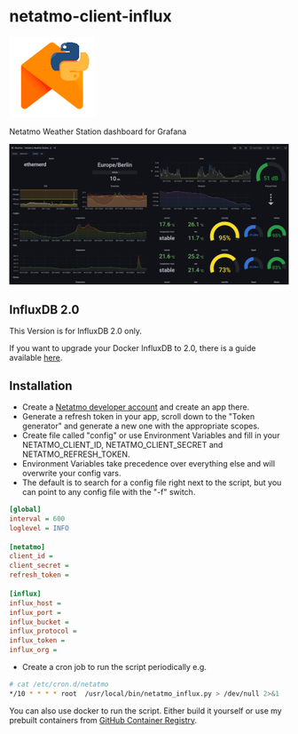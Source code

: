 # netatmo-client-influx
![pyatmo](./pyatmo.png)

Netatmo Weather Station dashboard for Grafana

![Screenshot](./screenshot.png)

## InfluxDB 2.0
This Version is for InfluxDB 2.0 only.

If you want to upgrade your Docker InfluxDB to 2.0, there is a guide available [here](https://docs.influxdata.com/influxdb/v2.0/upgrade/v1-to-v2/docker/). 

## Installation

* Create a [Netatmo developer account](https://dev.netatmo.com/apidocumentation) and create an app there.
* Generate a refresh token in your app, scroll down to the "Token generator" and generate a new one with the appropriate scopes.
* Create file called "config" or use Environment Variables and fill in your NETATMO_CLIENT_ID, NETATMO_CLIENT_SECRET and NETATMO_REFRESH_TOKEN.
* Environment Variables take precedence over everything else and will overwrite your config vars.
* The default is to search for a config file right next to the script, but you can point to any config file with the "-f" switch.

```ini
[global]
interval = 600
loglevel = INFO

[netatmo]
client_id =
client_secret =
refresh_token =

[influx]
influx_host =
influx_port =
influx_bucket =
influx_protocol =
influx_token =
influx_org =
```

* Create a cron job to run the script periodically e.g.

```bash
# cat /etc/cron.d/netatmo
*/10 * * * * root  /usr/local/bin/netatmo_influx.py > /dev/null 2>&1
```

You can also use docker to run the script. Either build it yourself or use my prebuilt containers from [GitHub Container Registry](https://github.com/karaktaka/netatmo-client-influx/pkgs/container/netatmo-client-influx).
